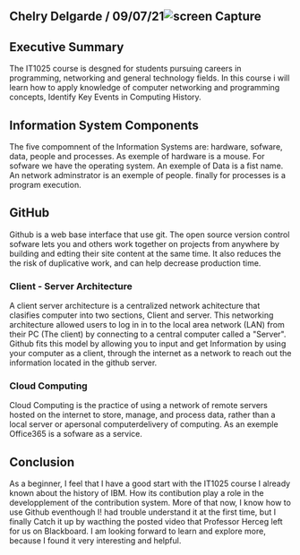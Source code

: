 ## Chelry Delgarde / 09/07/21![screen Capture](https://user-images.githubusercontent.com/89929757/132431105-ed6c8bc7-605c-4158-8597-4c7715edb97f.PNG)


## Executive Summary
The IT1025 course is desgned for students pursuing careers in programming, networking and general technology fields. In this course i will learn how to apply knowledge of computer networking and programming concepts, Identify Key Events in Computing History. 
## Information System Components
The five compomnent of the Information Systems are: hardware, sofware, data, people and processes.
As exemple of hardware is a mouse. For sofware we have the operating system. An exemple of Data is a fist name. An network adminstrator is an exemple of people. finally for processes is a program execution. 
## GitHub
Github is a web base interface that use git. The  open source version control sofware  lets you and others work together on projects from anywhere by building and edting their site content at the same time. It also reduces the the risk of duplicative work, and can help decrease production time.
### Client - Server Architecture
A client server architecture is a centralized network achitecture  that clasifies computer into two sections, Client and server. This networking architecture allowed users to log in in to the local area network (LAN) from their PC (The client) by connecting to a central computer called a "Server". Github fits this model by allowing you to input and get Information by using your computer as a client, through the internet as a network to reach out the information located in the github server.  
### Cloud Computing
Cloud Computing is the practice of using a network of remote servers hosted on the internet to store, manage, and process data, rather than a local server or apersonal computerdelivery of computing. As an exemple Office365 is a sofware as a service.


## Conclusion
As a beginner, I feel that I have a good start with the IT1025 course I already known about the history of IBM. How its contibution play a role in the developplement of the contribution system. More of that now, I know how to use Github eventhough I!
 had trouble understand it at the first time, but I finally Catch it up by wacthing the posted video that Professor Herceg left for us on Blackboard. I am looking forward to learn and explore more, because I found it very interesting and helpful.
